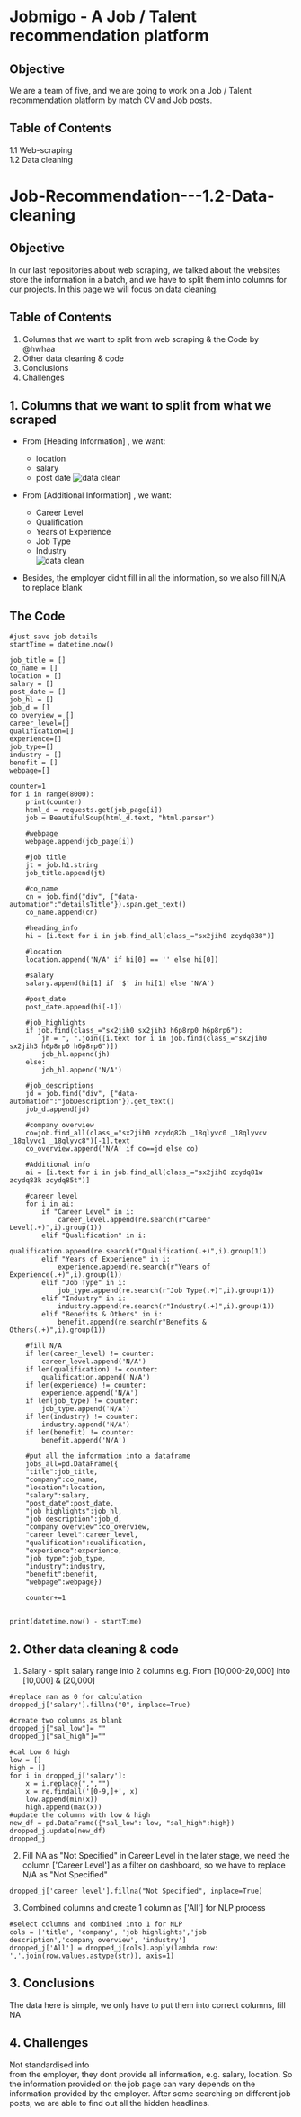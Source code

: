 # Jobmigo - A Job / Talent recommendation platform
## Objective
We are a team of five, and we are going to work on a Job / Talent recommendation platform by match CV and Job posts. <br>

## Table of Contents
1.1 Web-scraping <br>
1.2 Data cleaning



# Job-Recommendation---1.2-Data-cleaning
## Objective
In our last repositories about web scraping, we talked about the websites store the information in a batch, and we have to split them into columns for our projects. In this page we will focus on data cleaning.

## Table of Contents
1. Columns that we want to split from web scraping & the Code by @hwhaa
2. Other data cleaning & code
3. Conclusions
4. Challenges

## 1. Columns that we want to split from what we scraped
* From [Heading Information] , we want: 
  * location
  * salary
  * post date
  ![data clean](image/data%20cleaning%2011.png)

* From [Additional Information] , we want:
  * Career Level
  * Qualification
  * Years of Experience
  * Job Type
  * Industry  
 ![data clean](image/data%20cleaning%2012.png)

* Besides, the employer didnt fill in all the information, so we also fill N/A to replace blank
## The Code
```
#just save job details
startTime = datetime.now()

job_title = []
co_name = []
location = []
salary = []
post_date = []
job_hl = []
job_d = []
co_overview = []
career_level=[]
qualification=[]
experience=[]
job_type=[]
industry = []
benefit = []
webpage=[]

counter=1
for i in range(8000):
    print(counter)
    html_d = requests.get(job_page[i])
    job = BeautifulSoup(html_d.text, "html.parser")
    
    #webpage
    webpage.append(job_page[i])
    
    #job title
    jt = job.h1.string
    job_title.append(jt)
    
    #co_name
    cn = job.find("div", {"data-automation":"detailsTitle"}).span.get_text()
    co_name.append(cn)
    
    #heading_info
    hi = [i.text for i in job.find_all(class_="sx2jih0 zcydq838")]
    
    #location
    location.append('N/A' if hi[0] == '' else hi[0])
    
    #salary
    salary.append(hi[1] if '$' in hi[1] else 'N/A')
    
    #post_date
    post_date.append(hi[-1])
    
    #job_highlights
    if job.find(class_="sx2jih0 sx2jih3 h6p8rp0 h6p8rp6"):
        jh = ", ".join([i.text for i in job.find(class_="sx2jih0 sx2jih3 h6p8rp0 h6p8rp6")])
        job_hl.append(jh)
    else:
        job_hl.append('N/A')
    
    #job_descriptions
    jd = job.find("div", {"data-automation":"jobDescription"}).get_text()
    job_d.append(jd)
    
    #company overview
    co=job.find_all(class_="sx2jih0 zcydq82b _18qlyvc0 _18qlyvcv _18qlyvc1 _18qlyvc8")[-1].text
    co_overview.append('N/A' if co==jd else co)
    
    #Additional info
    ai = [i.text for i in job.find_all(class_="sx2jih0 zcydq81w zcydq83k zcydq85t")]
    
    #career level
    for i in ai:
        if "Career Level" in i:
            career_level.append(re.search(r"Career Level(.+)",i).group(1))
        elif "Qualification" in i:
            qualification.append(re.search(r"Qualification(.+)",i).group(1))
        elif "Years of Experience" in i:
            experience.append(re.search(r"Years of Experience(.+)",i).group(1))
        elif "Job Type" in i:
            job_type.append(re.search(r"Job Type(.+)",i).group(1))
        elif "Industry" in i:
            industry.append(re.search(r"Industry(.+)",i).group(1))
        elif "Benefits & Others" in i:
            benefit.append(re.search(r"Benefits & Others(.+)",i).group(1))
    
    #fill N/A
    if len(career_level) != counter:
        career_level.append('N/A')
    if len(qualification) != counter:
        qualification.append('N/A')
    if len(experience) != counter:
        experience.append('N/A')
    if len(job_type) != counter:
        job_type.append('N/A')
    if len(industry) != counter:
        industry.append('N/A')
    if len(benefit) != counter:
        benefit.append('N/A')
    
    #put all the information into a dataframe
    jobs_all=pd.DataFrame({
    "title":job_title,
    "company":co_name, 
    "location":location,
    "salary":salary,
    "post_date":post_date,
    "job highlights":job_hl,
    "job description":job_d,
    "company overview":co_overview,
    "career level":career_level,
    "qualification":qualification,
    "experience":experience,
    "job type":job_type,
    "industry":industry,
    "benefit":benefit,
    "webpage":webpage})
    
    counter+=1


print(datetime.now() - startTime)
```
## 2. Other data cleaning & code
1. Salary - split salary range into 2 columns
e.g. From [10,000-20,000] into [10,000] & [20,000]
```
#replace nan as 0 for calculation
dropped_j['salary'].fillna("0", inplace=True)

#create two columns as blank
dropped_j["sal_low"]= ""
dropped_j["sal_high"]=""

#cal Low & high
low = []
high = []
for i in dropped_j['salary']:
    x = i.replace(",","")
    x = re.findall('[0-9,]+', x)
    low.append(min(x))
    high.append(max(x))
#update the columns with low & high
new_df = pd.DataFrame({"sal_low": low, "sal_high":high})
dropped_j.update(new_df)
dropped_j
```

2. Fill NA as "Not Specified" in Career Level
in the later stage, we need the column ['Career Level'] as a filter on dashboard, so we have to replace N/A as "Not Specified"
```
dropped_j['career level'].fillna("Not Specified", inplace=True)
```

3. Combined columns and create 1 column as ['All'] for NLP process
```
#select columns and combined into 1 for NLP
cols = ['title', 'company', 'job highlights','job description','company overview', 'industry']
dropped_j['All'] = dropped_j[cols].apply(lambda row: ','.join(row.values.astype(str)), axis=1)
```

## 3. Conclusions
The data here is simple, we only have to put them into correct columns, fill NA
## 4. Challenges
Not standardised info <br>
from the employer, they dont provide all information, e.g. salary, location. So the information provided on the job page can vary depends on the information provided by the employer. After some searching on different job posts, we are able to find out all the hidden headlines. 
